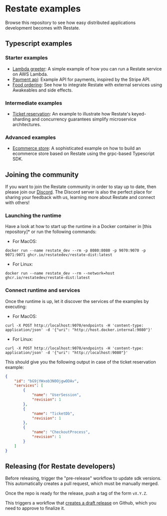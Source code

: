 # Restate examples

Browse this repository to see how easy distributed applications development becomes with Restate.

## Typescript examples

### Starter examples

* [Lambda greeter](typescript/lambda-greeter): A simple example of how you can run a Restate service on AWS Lambda.
* [Payment api](typescript/payment-api/): Example API for payments, inspired by the Stripe API.
* [Food ordering](typescript/food-ordering): See how to integrate Restate with external services using Awakeables and side effects.

### Intermediate examples

* [Ticket reservation](typescript/ticket-reservation): An example to illustrate how Restate's keyed-sharding and concurrency guarantees simplify microservice architectures.

### Advanced examples

- [Ecommerce store](typescript/ecommerce-store): A sophisticated example on how to build an ecommerce store based on Restate using the grpc-based Typescript SDK.

## Joining the community

If you want to join the Restate community in order to stay up to date, then please join our [Discord](https://discord.gg/skW3AZ6uGd).
The Discord server is also the perfect place for sharing your feedback with us, learning more about Restate and connect with others!

### Launching the runtime

Have a look at how to start up the runtime in a Docker container in [this repository]* or run the following commands:

- For MacOS:
```shell
docker run --name restate_dev --rm -p 8080:8080 -p 9070:9070 -p 9071:9071 ghcr.io/restatedev/restate-dist:latest
```
- For Linux:
```shell
docker run --name restate_dev --rm --network=host ghcr.io/restatedev/restate-dist:latest
```

### Connect runtime and services

Once the runtime is up, let it discover the services of the examples by executing:

- For MacOS:
```shell
curl -X POST http://localhost:9070/endpoints -H 'content-type: application/json' -d '{"uri": "http://host.docker.internal:9080"}'
```
- For Linux:
```shell
curl -X POST http://localhost:9070/endpoints -H 'content-type: application/json' -d '{"uri": "http://localhost:9080"}'
```

This should give you the following output in case of the ticket reservation example:
```json
{
    "id": "bG9jYWxob3N0OjgwODAv",
    "services": [
        {
            "name": "UserSession",
            "revision": 1
        },
        {
            "name": "TicketDb",
            "revision": 1
        },
        {
            "name": "CheckoutProcess",
            "revision": 1
        }
    ]
}
```

## Releasing (for Restate developers)

Before releasing, trigger the "pre-release" workflow to update sdk versions. This automatically creates a pull request, which must be manually merged.  

Once the repo is ready for the release, push a tag of the form `vX.Y.Z`. 

This triggers a workflow that [creates a draft release](https://github.com/restatedev/examples/releases) on Github, which you need to approve to finalize it.
